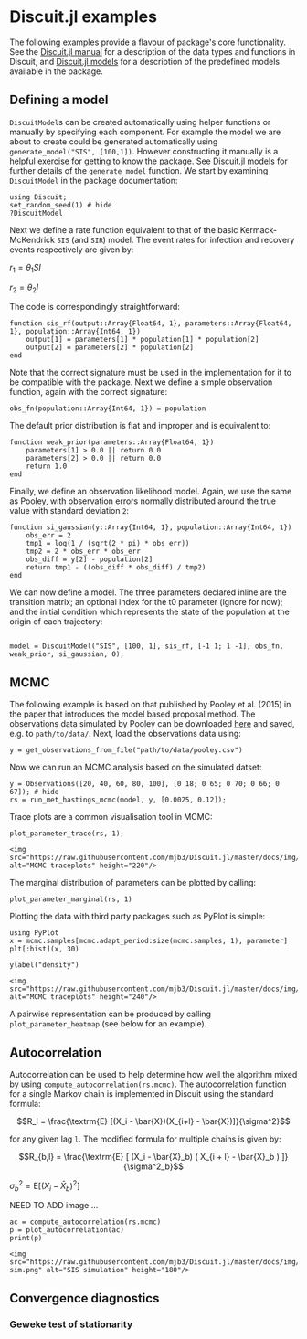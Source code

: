 # Discuit.jl examples

The following examples provide a flavour of package's core functionality. See the [Discuit.jl manual](@ref) for a description of the data types and functions in Discuit, and [Discuit.jl models](@ref) for a description of the predefined models available in the package.

## Defining a model

`DiscuitModel`s can be created automatically using helper functions or manually by specifying each component. For example the model we are about to create could be generated automatically using `generate_model("SIS", [100,1])`. However constructing it manually is a helpful exercise for getting to know the package. See [Discuit.jl models](@ref) for further details of the `generate_model` function. We start by examining `DiscuitModel` in the package documentation:

```@repl 1
using Discuit;
set_random_seed(1) # hide
?DiscuitModel
```

Next we define a rate function equivalent to that of the basic Kermack-McKendrick `SIS` (and `SIR`) model. The event rates for infection and recovery events respectively are given by:

$r_1 = \theta_1 SI$

$r_2 = \theta_2 I$

The code is correspondingly straightforward:

```@repl 1
function sis_rf(output::Array{Float64, 1}, parameters::Array{Float64, 1}, population::Array{Int64, 1})
    output[1] = parameters[1] * population[1] * population[2]
    output[2] = parameters[2] * population[2]
end
```

Note that the correct signature must be used in the implementation for it to be compatible with the package. Next we define a simple observation function, again with the correct signature:

```@repl 1
obs_fn(population::Array{Int64, 1}) = population
```

The default prior distribution is flat and improper and is equivalent to:

```@repl 1
function weak_prior(parameters::Array{Float64, 1})
    parameters[1] > 0.0 || return 0.0
    parameters[2] > 0.0 || return 0.0
    return 1.0
end
```

Finally, we define an observation likelihood model. Again, we use the same as Pooley, with observation errors normally distributed around the true value with standard deviation `2`:

```@repl 1
function si_gaussian(y::Array{Int64, 1}, population::Array{Int64, 1})
    obs_err = 2
    tmp1 = log(1 / (sqrt(2 * pi) * obs_err))
    tmp2 = 2 * obs_err * obs_err
    obs_diff = y[2] - population[2]
    return tmp1 - ((obs_diff * obs_diff) / tmp2)
end
```
We can now define a model. The three parameters declared inline are the transition matrix; an optional index for the t0 parameter (ignore for now); and the initial condition which represents the state of the population at the origin of each trajectory:

```@repl 1

model = DiscuitModel("SIS", [100, 1], sis_rf, [-1 1; 1 -1], obs_fn, weak_prior, si_gaussian, 0);
```

## MCMC

The following example is based on that published by Pooley et al. (2015) in the paper that introduces the model based proposal method. The observations data simulated by Pooley can be downloaded [here](https://raw.githubusercontent.com/mjb3/Discuit.jl/master/data/pooley.csv) and saved, e.g. to `path/to/data/`. Next, load the observations data using:

    y = get_observations_from_file("path/to/data/pooley.csv")

Now we can run an MCMC analysis based on the simulated datset:

```@repl 1
y = Observations([20, 40, 60, 80, 100], [0 18; 0 65; 0 70; 0 66; 0 67]); # hide
rs = run_met_hastings_mcmc(model, y, [0.0025, 0.12]);
```

Trace plots are a common visualisation tool in MCMC:

    plot_parameter_trace(rs, 1);

```@raw html
<img src="https://raw.githubusercontent.com/mjb3/Discuit.jl/master/docs/img/jl_traceplot.png" alt="MCMC traceplots" height="220"/>
```

The marginal distribution of parameters can be plotted by calling:

```@repl 1
plot_parameter_marginal(rs, 1)
```

Plotting the data with third party packages such as PyPlot is simple:

    using PyPlot
    x = mcmc.samples[mcmc.adapt_period:size(mcmc.samples, 1), parameter]
    plt[:hist](x, 30)

    ylabel("density")

```@raw html
<img src="https://raw.githubusercontent.com/mjb3/Discuit.jl/master/docs/img/marginals.png" alt="MCMC traceplots" height="240"/>
```

A pairwise representation can be produced by calling `plot_parameter_heatmap` (see below for an example).

## Autocorrelation

Autocorrelation can be used to help determine how well the algorithm mixed by using `compute_autocorrelation(rs.mcmc)`. The autocorrelation function for a single Markov chain is implemented in Discuit using the standard formula:

```math
R_l  = \frac{\textrm{E} [(X_i - \bar{X})(X_{i+l} - \bar{X})]}{\sigma^2}
```

for any given lag `l`. The modified formula for multiple chains is given by:

```math
R_{b,l} = \frac{\textrm{E} [ (X_i - \bar{X}_b) ( X_{i + l} - \bar{X}_b ) ]}{\sigma^2_b}
```

$\sigma^2_b = \textrm{E} [(X_i - \bar{X}_b)^2]$

NEED TO ADD image ...

```@repl 1
ac = compute_autocorrelation(rs.mcmc)
p = plot_autocorrelation(ac)
print(p)
```

```@raw html
<img src="https://raw.githubusercontent.com/mjb3/Discuit.jl/master/docs/img/sis-sim.png" alt="SIS simulation" height="180"/>
```

## Convergence diagnostics

### Geweke test of stationarity

<!-- The Geweke statistic tests for non-stationarity by comparing the mean and variance for two sections of the Markov chain (see Geweke, 1992; Cowles, 1996). It is given by:

$z = \frac{\bar{\theta}_{i, \alpha} - \bar{\theta}_{i, \beta}}{\sqrt{Var(\theta_{i, \alpha})+Var(\theta_{i, \beta})})}$

```@repl 1
plot_geweke_series(rs)
```

The results of MCMC analyses can also be saved to file for analysis in the companion [R package](https://mjb3.github.io/Discuit/). In Julia, run:

    print_mcmc_results(rs, "path/to/mcmc/data/")

Now, in R, run:

    library(Discuit)
    library(gridExtra)
    rs = LoadMcmcResults("path/to/mcmc/data/")
    tgt = c(0.003, 0.1)
    grid.arrange(PlotGewekeSeries(rs), PlotParameterHeatmap(rs, 1, 2, tgt), nrow = 1)

```@raw html
<img src="https://raw.githubusercontent.com/mjb3/Discuit.jl/master/docs/img/geweke_heatmap.png" alt="MCMC analysis" height="240"/>
```

### Gelman-Rubin convergence diagnostic

The Gelman-Rubin diagnostic is designed to diagnose convergence of two or more Markov chains by comparing within chain variance to between chain variance (Gelman et al, 1992, 2014). The *estimated scale reduction* statistic (sometimes referred to as *potential scale reduction factor*) is calculated for each parameter in the model.

Let ``\bar{\theta}``, $W$ and $B$ be vectors of length $P$ representing the mean of model parameters $\theta$, within chain variance between chain variance respectively for $M$ Markov chains:

$W = \frac{1}{M} \sum_{i = 1}^M \sigma^2_i$

$B = \frac{N}{M - 1} \sum_{i = 1}^M (\hat{\theta}_i - \hat{\theta})^2$

The estimated scale reduction statistic is given by:

$R = \sqrt{\frac{d + 3}{d + 1} \frac{N-1}{N} + (\frac{M+1}{MN} \frac{B}{W})}$

where the first quantity on the RHS adjusts for sampling variance and $d$ is degrees of freedom estimated using the method of moments. For a valid test of convergence the Gelman-Rubin requires two or more Markov chains with over dispersed target values relative to the target distribution. A matrix of such values is therefore required in place of the vector representing the initial values an McMC analysis when calling the function in Discuit, with the $i^{th}$ row vector used to initialise the $i^{th}$ Markov chain.

```@repl 1
rs = run_gelman_diagnostic(model, y, [0.0025 0.08; 0.003 0.12; 0.0035 0.1]);
ac = compute_autocorrelation(rs.mcmc); # hide
```

## Simulation

ADD SIM BLURB `generate_model("LOTKA", [79, 71])`.

```@repl 1
set_random_seed(1); # hide
model = generate_model("LOTKA", [79, 71]); # hide
xi = gillespie_sim(model, [0.5, 0.0025, 0.3]);
```

The simulation can be visualised using `plot_trajectory(xi)`:

```@raw html
<img src="https://raw.githubusercontent.com/mjb3/Discuit.jl/master/docs/img/lotka_sim.png" alt="Lotka Volterra simulation" height="240"/>
```

## Custom MCMC

Some situations...

First we generate a standard `SIR` model and set the `t0_index = 3`.

```@repl 1
set_random_seed(1) # hide
model = generate_model("SIR", [119, 1, 0]);
model.t0_index = 3;
```

Next we define the "medium" prior used by O'Neill and Roberts, with some help from the [Distributions.jl](https://github.com/JuliaStats/Distributions.jl) package:

```@repl 1
import Pkg; Pkg.add("Distributions"); # hide
using Distributions;
p1 = Gamma(10, 0.0001);
p2 = Gamma(10, 0.01);
function prior_density(parameters::Array{Float64, 1})
    return parameters[3] < 0.0 ? pdf(p1, parameters[1]) * pdf(p2, parameters[2]) * (0.1 * exp(0.1 * parameters[3])) : 0.0
end
model.prior_density = prior_density;
```

The observation model is replaced with one that returns `log(1)` since we will only propose sequences consitent with the observed recoveries and ``\pi(\xi | \theta)`` is evaluated automatically by Discuit):

```@repl 1
observation_model(y::Array{Int, 1}, population::Array{Int, 1}) = 0.0
model.observation_model = observation_model;
```

Next we define an array `t` to contain the recovery times reported by O'Neill and Roberts and a simple `Observations` variable which consists of the maximum event time and an empty two dimensional array:

```@repl 1
t = [0.0, 13.0, 20.0, 22.0, 25.0, 25.0, 25.0, 26.0, 30.0, 35.0, 38.0, 40.0, 40.0, 42.0, 42.0, 47.0, 50.0, 51.0, 55.0, 55.0, 56.0, 57.0, 58.0, 60.0, 60.0, 61.0, 66.0];
y = Observations([67.0], Array{Int64, 2}(undef, 1, 1))
```

We also need to define an initial state using the `generate_custom_x0` function using some parameter values and a vector of event times and corresponding event types, consistent with `t`:

```@repl 1
evt_tm = Float64[];
evt_tp = Int64[];
for i in 1:(length(t) - 1)# infections at arbitrary t > t0
    push!(evt_tm, -4.0)
    push!(evt_tp, 1)
end
for i in eachindex(t)     # recoveries
    push!(evt_tm, t[i])
    push!(evt_tp, 2)
end
x0 = generate_custom_x0(model, y, [0.001, 0.1, -4.0], evt_tm, evt_tp);
```

The final step before we run our analysis is to define the algorithm which will propose changes to augmented data (parameter proposals are automatically configured by Discuit).

```@repl 1
function custom_proposal(model::PrivateDiscuitModel, xi::MarkovState, xf_parameters::ParameterProposal)
    t0 = xf_parameters.value[model.t0_index]
    ## move
    seq_f = deepcopy(xi.trajectory)
    # choose event and define new one
    evt_i = rand(1:length(xi.trajectory.time))
    evt_tm = xi.trajectory.event_type[evt_i] == 1 ? (rand() * (model.obs_data.time[end] - t0)) + t0 : floor(xi.trajectory.time[evt_i]) + rand()
    evt_tp = xi.trajectory.event_type[evt_i]
    # remove old one
    splice!(seq_f.time, evt_i)
    splice!(seq_f.event_type, evt_i)
    # add new one
    if evt_tm > seq_f.time[end]
        push!(seq_f.time, evt_tm)
        push!(seq_f.event_type, evt_tp)
    else
        for i in eachindex(seq_f.time)
            if seq_f.time[i] > evt_tm
                insert!(seq_f.time, i, evt_tm)
                insert!(seq_f.event_type, i, evt_tp)
                break
            end
        end
    end
    # compute ln g(x)
    prop_lk = 1.0
    ## evaluate full likelihood for trajectory proposal and return
    return MarkovState(xi.parameters, seq_f, compute_full_log_like(model, xi.parameters.value, seq_f), prop_lk, 3)
end # end of std proposal function
```

We can now run the MCMC analysis:

```@repl 1
rs = run_custom_mcmc(model, y, custom_proposal, x0, 120000, 20000);
```

Need to add commentary:

```@raw html
<img src="https://raw.githubusercontent.com/mjb3/Discuit.jl/master/docs/img/cmcmc_trace.png" alt="SIR traceplots" height="220"/>
```

```@raw html
<img src="https://raw.githubusercontent.com/mjb3/Discuit.jl/master/docs/img/cmcmc_geweke_hm.png" alt="SIR traceplots" height="220"/>
```


- link to [`set_random_seed(seed::Int64)`](@ref)

## References

```@raw html
<html>
<head>
<script type="text/javascript" src="https://cdn.rawgit.com/pcooksey/bibtex-js/ef59e62c/src/bibtex_js.js"></script>
</head>
<body>
<textarea id="bibtex_input" style="display:none;">
@article{gillespie_exact_1977,
	title = {Exact stochastic simulation of coupled chemical reactions},
	volume = {81},
	issn = {0022-3654, 1541-5740},
	url = {http://pubs.acs.org/doi/abs/10.1021/j100540a008},
	doi = {10.1021/j100540a008},
	language = {en},
	number = {25},
	urldate = {2017-02-18},
	journal = {The Journal of Physical Chemistry},
	author = {Gillespie, Daniel T.},
	month = dec,
	year = {1977},
	pages = {2340--2361}
}

@incollection{geweke_evaluating_1992,
	title = {Evaluating the {Accuracy} of {Sampling}-{Based} {Approaches} to the {Calculation} of {Posterior} {Moments}},
	abstract = {Data augmentation and Gibbs sampling are two closely related, sampling-based approaches to the calculation of posterior moments. The fact that each produces a sample whose constituents are neither independent nor identically distributed complicates the assessment of convergence and numerical accuracy of the approximations to the expected value of functions of interest under the posterior. In this paper methods from spectral analysis are used to evaluate numerical accuracy formally and construct diagnostics for convergence. These methods are illustrated in the normal linear model with informative priors, and in the Tobit-censored regression model.},
	booktitle = {{IN} {BAYESIAN} {STATISTICS}},
	publisher = {University Press},
	author = {Geweke, John},
	year = {1992},
	pages = {169--193}
}

@article{cowles_markov_1996,
	title = {Markov {Chain} {Monte} {Carlo} {Convergence} {Diagnostics}: {A} {Comparative} {Review}},
	volume = {91},
	issn = {01621459},
	shorttitle = {Markov {Chain} {Monte} {Carlo} {Convergence} {Diagnostics}},
	url = {http://www.jstor.org/stable/2291683},
	doi = {10.2307/2291683},
	number = {434},
	urldate = {2018-03-20},
	journal = {Journal of the American Statistical Association},
	author = {Cowles, Mary Kathryn and Carlin, Bradley P.},
	month = jun,
	year = {1996},
	pages = {883}
}

@article{gelman_inference_1992,
	title = {Inference from iterative simulation using multiple sequences},
	journal = {Statistical science},
	author = {Gelman, Andrew and Rubin, Donald B.},
	year = {1992},
	pages = {457--472}
}
@book{gelman_bayesian_2014,
	title = {Bayesian data analysis},
	isbn = {978-1-4398-9820-8 978-1-4398-4096-2},
	language = {English},
	urldate = {2018-03-18},
	author = {Gelman, Andrew and Carlin, John B and Stern, Hal Steven and Dunson, David B and Vehtari, Aki and Rubin, Donald B},
	year = {2014},
	note = {OCLC: 909477393}
}
</textarea>
<div id="bibtex_display"></div>
</body>
</html>
``` -->
